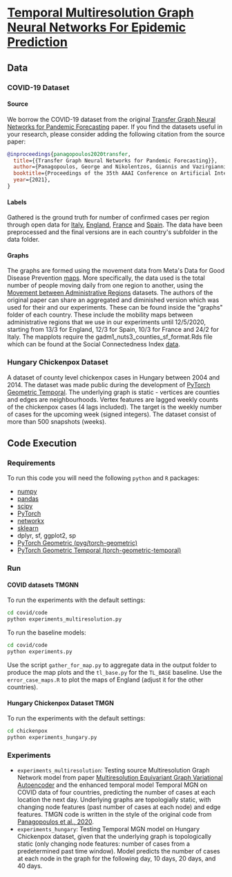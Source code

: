 # [Temporal Multiresolution Graph Neural Networks For Epidemic Prediction](https://arxiv.org/abs/2205.14831)


## Data

### COVID-19 Dataset

#### Source

We borrow the COVID-19 dataset from the original [Transfer Graph Neural Networks for Pandemic Forecasting](https://arxiv.org/abs/2009.08388) paper. If you find the datasets useful in your research, please consider adding the following citation from the source paper:

```bibtex
@inproceedings{panagopoulos2020transfer,
  title={{Transfer Graph Neural Networks for Pandemic Forecasting}},
  author={Panagopoulos, George and Nikolentzos, Giannis and Vazirgiannis, Michalis},
  booktitle={Proceedings of the 35th AAAI Conference on Artificial Intelligence},
  year={2021},
}
```

#### Labels

Gathered is the ground truth for number of confirmed cases per region through open data for [Italy](https://github.com/pcm-dpc/COVID-19/blob/master/dati-province/dpc-covid19-ita-province.csv),
[England](https://coronavirus.data.gov.uk), [France](https://www.data.gouv.fr/en/datasets/donnees-relatives-aux-tests-de-depistage-de-covid-19-realises-en-laboratoire-de-ville/) and [Spain](https://code.montera34.com:4443/numeroteca/covid19/-/blob/master/data/output/spain/covid19-provincias-spain_consolidated.csv}}).
The data have been preprocessed and the final versions are in each country's subfolder in the data folder.


#### Graphs

The graphs are formed using the movement data from Meta's Data for Good Disease Prevention [maps](https://dataforgood.fb.com/docs/covid19/). More specifically, the data used is the total number of people moving daily from one region to another, using the [Movement between Administrative Regions](https://dataforgood.fb.com/tools/movement-range-maps/) datasets. The authors of the original paper can share an aggregated and diminished version which was used for their and our experiments. 
These can be found inside the "graphs" folder of each country. These include the mobility maps between administrative regions that we use in our experiments until 12/5/2020, starting from 13/3 for England, 12/3 for Spain, 10/3 for France and 24/2 for Italy.
The mapplots require the gadm1_nuts3_counties_sf_format.Rds file which can be found at the Social Connectedness Index [data](https://dataforgood.fb.com/tools/social-connectedness-index/).


### Hungary Chickenpox Dataset

A dataset of county level chickenpox cases in Hungary between 2004 and 2014. The dataset was made public during the development of [PyTorch Geometric Temporal](https://github.com/benedekrozemberczki/pytorch_geometric_temporal). The underlying graph is static - vertices are counties and edges are neighbourhoods. Vertex features are lagged weekly counts of the chickenpox cases (4 lags included). The target is the weekly number of cases for the upcoming week (signed integers). The dataset consist of more than 500 snapshots (weeks).


## Code Execution

### Requirements
To run this code you will need the following `python` and `R` packages:
- [numpy](https://www.numpy.org/)
- [pandas](https://pandas.pydata.org/)
- [scipy](https://www.scipy.org/)
- [PyTorch](https://pytorch.org/)
- [networkx](https://networkx.github.io/)
- [sklearn](https://scikit-learn.org/stable/)
- dplyr, sf, ggplot2, sp
- [PyTorch Geometric (pyg/torch-geometric)](https://github.com/rusty1s/pytorch_geometric)
- [PyTorch Geometric Temporal (torch-geometric-temporal)](https://github.com/benedekrozemberczki/pytorch_geometric_temporal)

### Run

#### COVID datasets TMGNN

To run the experiments with the default settings:
```bash
cd covid/code
python experiments_multiresolution.py
```

To run the baseline models: 
```bash
cd covid/code
python experiments.py
```

Use the script `gather_for_map.py` to aggregate data in the output folder to produce the map plots and the `tl_base.py` for the `TL_BASE` baseline. Use the `error_case_maps.R` to plot the maps of England (adjust it for the other countries). 

#### Hungary Chickenpox Dataset TMGN

To run the experiments with the default settings:
```bash
cd chickenpox
python experiments_hungary.py
```

### Experiments

- `experiments_multiresolution`: Testing source Multiresolution Graph Network model from paper [Multiresolution Equivariant Graph Variational Autoencoder](https://arxiv.org/abs/2106.00967) and the enhanced temporal model Temporal MGN on COVID data of four countries, predicting the number of cases at each location the next day. Underlying graphs are topologially static, with changing node features (past number of cases at each node) and edge features. TMGN code is written in the style of the original code from [Panagopoulos et al., 2020](https://arxiv.org/abs/2009.08388).
- `experiments_hungary`: Testing Temporal MGN model on Hungary Chickenpox dataset, given that the underlying graph is topologically static (only changing node features: number of cases from a predetermined past time window). Model predicts the number of cases at each node in the graph for the following day, 10 days, 20 days, and 40 days.